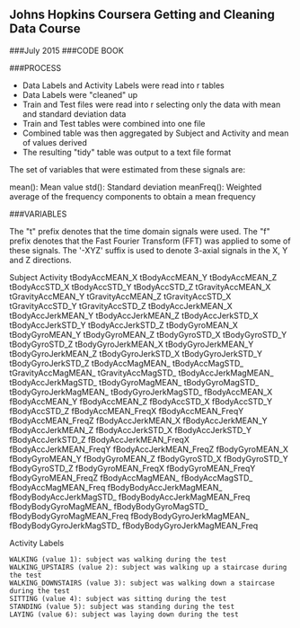 ## Johns Hopkins Coursera Getting and Cleaning Data Course
###July 2015
###CODE BOOK

###PROCESS
* Data Labels and Activity Labels were read into r tables
* Data Labels were "cleaned" up
* Train and Test files were read into r selecting only the data with mean and standard
	deviation data
* Train and Test tables were combined into one file
* Combined table was then aggregated by Subject and Activity and mean of values derived
* The resulting "tidy" table was output to a text file format


The set of variables that were estimated from these signals are: 

mean(): Mean value
std(): Standard deviation
meanFreq(): Weighted average of the frequency components to obtain a mean frequency



###VARIABLES

The "t" prefix denotes that the time domain signals were used.
The "f" prefix denotes that the Fast Fourier Transform (FFT) was applied to some of these signals.
The '-XYZ' suffix is used to denote 3-axial signals in the X, Y and Z directions.


Subject
Activity
tBodyAccMEAN_X
tBodyAccMEAN_Y
tBodyAccMEAN_Z
tBodyAccSTD_X
tBodyAccSTD_Y
tBodyAccSTD_Z
tGravityAccMEAN_X
tGravityAccMEAN_Y
tGravityAccMEAN_Z
tGravityAccSTD_X
tGravityAccSTD_Y
tGravityAccSTD_Z
tBodyAccJerkMEAN_X
tBodyAccJerkMEAN_Y
tBodyAccJerkMEAN_Z
tBodyAccJerkSTD_X
tBodyAccJerkSTD_Y
tBodyAccJerkSTD_Z
tBodyGyroMEAN_X
tBodyGyroMEAN_Y
tBodyGyroMEAN_Z
tBodyGyroSTD_X
tBodyGyroSTD_Y
tBodyGyroSTD_Z
tBodyGyroJerkMEAN_X
tBodyGyroJerkMEAN_Y
tBodyGyroJerkMEAN_Z
tBodyGyroJerkSTD_X
tBodyGyroJerkSTD_Y
tBodyGyroJerkSTD_Z
tBodyAccMagMEAN_
tBodyAccMagSTD_
tGravityAccMagMEAN_
tGravityAccMagSTD_
tBodyAccJerkMagMEAN_
tBodyAccJerkMagSTD_
tBodyGyroMagMEAN_
tBodyGyroMagSTD_
tBodyGyroJerkMagMEAN_
tBodyGyroJerkMagSTD_
fBodyAccMEAN_X
fBodyAccMEAN_Y
fBodyAccMEAN_Z
fBodyAccSTD_X
fBodyAccSTD_Y
fBodyAccSTD_Z
fBodyAccMEAN_FreqX
fBodyAccMEAN_FreqY
fBodyAccMEAN_FreqZ
fBodyAccJerkMEAN_X
fBodyAccJerkMEAN_Y
fBodyAccJerkMEAN_Z
fBodyAccJerkSTD_X
fBodyAccJerkSTD_Y
fBodyAccJerkSTD_Z
fBodyAccJerkMEAN_FreqX
fBodyAccJerkMEAN_FreqY
fBodyAccJerkMEAN_FreqZ
fBodyGyroMEAN_X
fBodyGyroMEAN_Y
fBodyGyroMEAN_Z
fBodyGyroSTD_X
fBodyGyroSTD_Y
fBodyGyroSTD_Z
fBodyGyroMEAN_FreqX
fBodyGyroMEAN_FreqY
fBodyGyroMEAN_FreqZ
fBodyAccMagMEAN_
fBodyAccMagSTD_
fBodyAccMagMEAN_Freq
fBodyBodyAccJerkMagMEAN_
fBodyBodyAccJerkMagSTD_
fBodyBodyAccJerkMagMEAN_Freq
fBodyBodyGyroMagMEAN_
fBodyBodyGyroMagSTD_
fBodyBodyGyroMagMEAN_Freq
fBodyBodyGyroJerkMagMEAN_
fBodyBodyGyroJerkMagSTD_
fBodyBodyGyroJerkMagMEAN_Freq


Activity Labels

    WALKING (value 1): subject was walking during the test
    WALKING_UPSTAIRS (value 2): subject was walking up a staircase during the test
    WALKING_DOWNSTAIRS (value 3): subject was walking down a staircase during the test
    SITTING (value 4): subject was sitting during the test
    STANDING (value 5): subject was standing during the test
    LAYING (value 6): subject was laying down during the test

